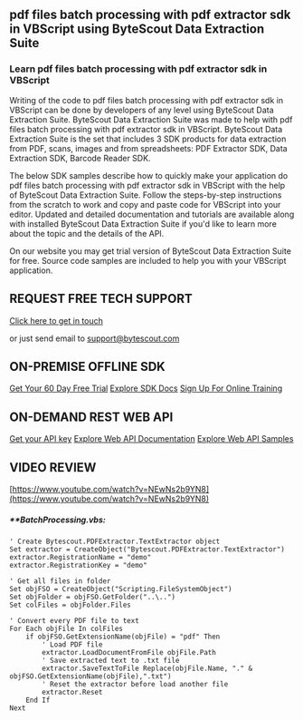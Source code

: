 ## pdf files batch processing with pdf extractor sdk in VBScript using ByteScout Data Extraction Suite

### Learn pdf files batch processing with pdf extractor sdk in VBScript

Writing of the code to pdf files batch processing with pdf extractor sdk in VBScript can be done by developers of any level using ByteScout Data Extraction Suite. ByteScout Data Extraction Suite was made to help with pdf files batch processing with pdf extractor sdk in VBScript. ByteScout Data Extraction Suite is the set that includes 3 SDK products for data extraction from PDF, scans, images and from spreadsheets: PDF Extractor SDK, Data Extraction SDK, Barcode Reader SDK.

The below SDK samples describe how to quickly make your application do pdf files batch processing with pdf extractor sdk in VBScript with the help of ByteScout Data Extraction Suite. Follow the steps-by-step instructions from the scratch to work and copy and paste code for VBScript into your editor. Updated and detailed documentation and tutorials are available along with installed ByteScout Data Extraction Suite if you'd like to learn more about the topic and the details of the API.

On our website you may get trial version of ByteScout Data Extraction Suite for free. Source code samples are included to help you with your VBScript application.

## REQUEST FREE TECH SUPPORT

[Click here to get in touch](https://bytescout.zendesk.com/hc/en-us/requests/new?subject=ByteScout%20Data%20Extraction%20Suite%20Question)

or just send email to [support@bytescout.com](mailto:support@bytescout.com?subject=ByteScout%20Data%20Extraction%20Suite%20Question) 

## ON-PREMISE OFFLINE SDK 

[Get Your 60 Day Free Trial](https://bytescout.com/download/web-installer?utm_source=github-readme)
[Explore SDK Docs](https://bytescout.com/documentation/index.html?utm_source=github-readme)
[Sign Up For Online Training](https://academy.bytescout.com/)


## ON-DEMAND REST WEB API

[Get your API key](https://pdf.co/documentation/api?utm_source=github-readme)
[Explore Web API Documentation](https://pdf.co/documentation/api?utm_source=github-readme)
[Explore Web API Samples](https://github.com/bytescout/ByteScout-SDK-SourceCode/tree/master/PDF.co%20Web%20API)

## VIDEO REVIEW

[https://www.youtube.com/watch?v=NEwNs2b9YN8](https://www.youtube.com/watch?v=NEwNs2b9YN8)




<!-- code block begin -->

##### ****BatchProcessing.vbs:**
    
```
' Create Bytescout.PDFExtractor.TextExtractor object
Set extractor = CreateObject("Bytescout.PDFExtractor.TextExtractor")
extractor.RegistrationName = "demo"
extractor.RegistrationKey = "demo"

' Get all files in folder
Set objFSO = CreateObject("Scripting.FileSystemObject")
Set objFolder = objFSO.GetFolder("..\..")
Set colFiles = objFolder.Files

' Convert every PDF file to text 
For Each objFile In colFiles
    if objFSO.GetExtensionName(objFile) = "pdf" Then
        ' Load PDF file
        extractor.LoadDocumentFromFile objFile.Path
        ' Save extracted text to .txt file
        extractor.SaveTextToFile Replace(objFile.Name, "." & objFSO.GetExtensionName(objFile),".txt")
        ' Reset the extractor before load another file
        extractor.Reset
    End If
Next

```

<!-- code block end -->